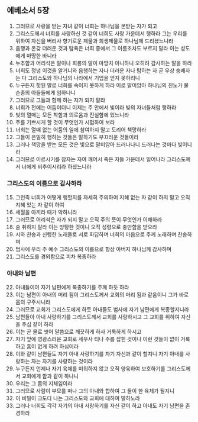 ## 에베소서 5장

1. 그러므로 사랑을 받는 자녀 같이 너희는 하나님을 본받는 자가 되고
2. 그리스도께서 너희를 사랑하신 것 같이 너희도 사랑 가운데서 행하라 그는 우리를 위하여 자신을 버리사 향기로운 제물과 희생제물로 하나님께 드리셨느니라
3. 음행과 온갖 더러운 것과 탐욕은 너희 중에서 그 이름조차도 부르지 말라 이는 성도에게 마땅한 바니라
4. 누추함과 어리석은 말이나 희롱의 말이 마땅치 아니하니 오히려 감사하는 말을 하라
5. 너희도 정녕 이것을 알거니와 음행하는 자나 더러운 자나 탐하는 자 곧 우상 숭배자는 다 그리스도와 하나님의 나라에서 기업을 얻지 못하리니
6. 누구든지 헛된 말로 너희를 속이지 못하게 하라 이로 말미암아 하나님의 진노가 불순종의 아들들에게 임하나니
7. 그러므로 그들과 함께 하는 자가 되지 말라
8. 너희가 전에는 어둠이더니 이제는 주 안에서 빛이라 빛의 자녀들처럼 행하라
9. 빛의 열매는 모든 착함과 의로움과 진실함에 있느니라
10. 주를 기쁘시게 할 것이 무엇인가 시험하여 보라
11. 너희는 열매 없는 어둠의 일에 참여하지 말고 도리어 책망하라
12. 그들이 은밀히 행하는 것들은 말하기도 부끄러운 것들이라
13. 그러나 책망을 받는 모든 것은 빛으로 말미암아 드러나나니 드러나는 것마다 빛이니라
14. 그러므로 이르시기를 잠자는 자여 깨어서 죽은 자들 가운데서 일어나라 그리스도께서 너에게 비추이시리라 하셨느니라

### 그리스도의 이름으로 감사하라
15. 그런즉 너희가 어떻게 행할지를 자세히 주의하여 지혜 없는 자 같이 하지 말고 오직 지혜 있는 자 같이 하여
16. 세월을 아끼라 때가 악하니라
17. 그러므로 어리석은 자가 되지 말고 오직 주의 뜻이 무엇인가 이해하라
18. 술 취하지 말라 이는 방탕한 것이니 오직 성령으로 충만함을 받으라
19. 시와 찬송과 신령한 노래들로 서로 화답하며 너희의 마음으로 주께 노래하며 찬송하며
20. 범사에 우리 주 예수 그리스도의 이름으로 항상 아버지 하나님께 감사하며
21. 그리스도를 경외함으로 피차 복종하라

### 아내와 남편
22. 아내들이여 자기 남편에게 복종하기를 주께 하듯 하라
23. 이는 남편이 아내의 머리 됨이 그리스도께서 교회의 머리 됨과 같음이니 그가 바로 몸의 구주시니라
24. 그러므로 교회가 그리스도에게 하듯 아내들도 범사에 자기 남편에게 복종할지니라
25. 남편들아 아내 사랑하기를 그리스도께서 교회를 사랑하시고 그 교회를 위하여 자신을 주심 같이 하라
26. 이는 곧 물로 씻어 말씀으로 깨끗하게 하사 거룩하게 하시고
27. 자기 앞에 영광스러운 교회로 세우사 티나 주름 잡힌 것이나 이런 것들이 없이 거룩하고 흠이 없게 하려 하심이라
28. 이와 같이 남편들도 자기 아내 사랑하기를 자기 자신과 같이 할지니 자기 아내를 사랑하는 자는 자기를 사랑하는 것이라
29. 누구든지 언제나 자기 육체를 미워하지 않고 오직 양육하여 보호하기를 그리스도께서 교회에게 함과 같이 하나니
30. 우리는 그 몸의 지체임이라
31. 그러므로 사람이 부모를 떠나 그의 아내와 합하여 그 둘이 한 육체가 될지니
32. 이 비밀이 크도다 나는 그리스도와 교회에 대하여 말하노라
33. 그러나 너희도 각각 자기의 아내 사랑하기를 자신 같이 하고 아내도 자기 남편을 존경하라
